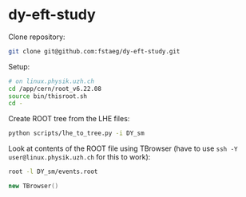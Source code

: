 # dy-eft-study

Clone repository:
```sh
git clone git@github.com:fstaeg/dy-eft-study.git
```

Setup:
```sh
# on linux.physik.uzh.ch
cd /app/cern/root_v6.22.08
source bin/thisroot.sh
cd -
```

Create ROOT tree from the LHE files:
```sh
python scripts/lhe_to_tree.py -i DY_sm
```

Look at contents of the ROOT file using TBrowser (have to use `ssh -Y user@linux.physik.uzh.ch` for this to work):
```sh
root -l DY_sm/events.root
```

```cpp
new TBrowser()
```